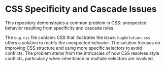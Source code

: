 # CSS Specificity and Cascade Issues

This repository demonstrates a common problem in CSS: unexpected behavior resulting from specificity and cascade rules.

The `bug.css` file contains CSS that illustrates the issue.  `bugSolution.css` offers a solution to rectify the unexpected behavior.  The solution focuses on improving CSS structure and using more specific selectors to avoid conflicts.  The problem stems from the intricacies of how CSS resolves style conflicts, particularly when inheritance or multiple selectors are involved.